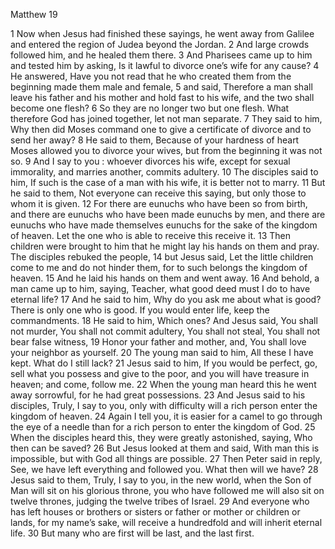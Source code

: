 Matthew 19

1	Now when Jesus had finished these sayings, he went away from Galilee and entered the region of Judea beyond the Jordan.
2	And large crowds followed him, and he healed them there.
3	And Pharisees came up to him and tested him by asking, Is it lawful to divorce one’s wife for any cause?
4	He answered, Have you not read that he who created them from the beginning made them male and female,
5	and said, Therefore a man shall leave his father and his mother and hold fast to his wife, and the two shall become one flesh?
6	So they are no longer two but one flesh. What therefore God has joined together, let not man separate.
7	They said to him, Why then did Moses command one to give a certificate of divorce and to send her away?
8	He said to them, Because of your hardness of heart Moses allowed you to divorce your wives, but from the beginning it was not so.
9	And I say to you : whoever divorces his wife, except for sexual immorality, and marries another, commits adultery.
10	The disciples said to him, If such is the case of a man with his wife, it is better not to marry.
11	But he said to them, Not everyone can receive this saying, but only those to whom it is given.
12	For there are eunuchs who have been so from birth, and there are eunuchs who have been made eunuchs by men, and there are eunuchs who have made themselves eunuchs for the sake of the kingdom of heaven. Let the one who is able to receive this receive it.
13	Then children were brought to him that he might lay his hands on them and pray. The disciples rebuked the people,
14	but Jesus said, Let the little children come to me and do not hinder them, for to such belongs the kingdom of heaven.
15	And he laid his hands on them and went away.
16	And behold, a man came up to him, saying, Teacher, what good deed must I do to have eternal life?
17	And he said to him, Why do you ask me about what is good? There is only one who is good. If you would enter life, keep the commandments.
18	He said to him, Which ones? And Jesus said, You shall not murder, You shall not commit adultery, You shall not steal, You shall not bear false witness,
19	Honor your father and mother, and, You shall love your neighbor as yourself.
20	The young man said to him, All these I have kept. What do I still lack?
21	Jesus said to him, If you would be perfect, go, sell what you possess and give to the poor, and you will have treasure in heaven; and come, follow me.
22	When the young man heard this he went away sorrowful, for he had great possessions.
23	And Jesus said to his disciples, Truly, I say to you, only with difficulty will a rich person enter the kingdom of heaven.
24	Again I tell you, it is easier for a camel to go through the eye of a needle than for a rich person to enter the kingdom of God.
25	When the disciples heard this, they were greatly astonished, saying, Who then can be saved?
26	But Jesus looked at them and said, With man this is impossible, but with God all things are possible.
27	Then Peter said in reply, See, we have left everything and followed you. What then will we have?
28	Jesus said to them, Truly, I say to you, in the new world, when the Son of Man will sit on his glorious throne, you who have followed me will also sit on twelve thrones, judging the twelve tribes of Israel.
29	And everyone who has left houses or brothers or sisters or father or mother or children or lands, for my name’s sake, will receive a hundredfold and will inherit eternal life.
30	But many who are first will be last, and the last first.

